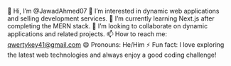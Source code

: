👋 Hi, I’m @JawadAhmed07
👀 I’m interested in dynamic web applications and selling development services.
🌱 I’m currently learning Next.js after completing the MERN stack.
💞️ I’m looking to collaborate on dynamic applications and related projects.
📫 How to reach me: qwertykey41@gmail.com
😄 Pronouns: He/Him
⚡ Fun fact: I love exploring the latest web technologies and always enjoy a good coding challenge!

<!---
JawadAhmed07/JawadAhmed07 is a ✨ special ✨ repository because its `README.md` (this file) appears on your GitHub profile.
You can click the Preview link to take a look at your changes.
--->
